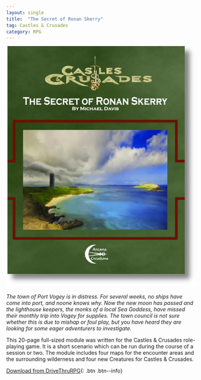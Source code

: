```yaml
---
layout: single
title:  "The Secret of Ronan Skerry"
tag: Castles & Crusades
category: RPG
---
```

![The Secret of Ronan Skerry Second Printing Cover](/assets/images/RonanSkerryCover.png)

*The town of Port Vogey is in distress. For several weeks, no ships have come into port, and noone knows why. Now the new
moon has passed and the lighthouse keepers, the monks of a local Sea Goddess, have missed their monthly trip into Vogey
for supplies. The town council is not sure whether this is due to mishap or foul play, but you have heard they are looking
for some eager adventurers to investigate.*

This 20-page full-sized module was written for the Castles & Crusades role-playing game. It is a short scenario which can
be run during the course of a session or two. The module includes four maps for the encounter areas and the surrounding
wilderness and four new Creatures for Castles & Crusades.

[Download from DriveThruRPG](https://preview.drivethrurpg.com/en/product/78578/The-Secret-of-Ronan-Skerry-CC?affiliate_id=208228){: .btn .btn--info}
